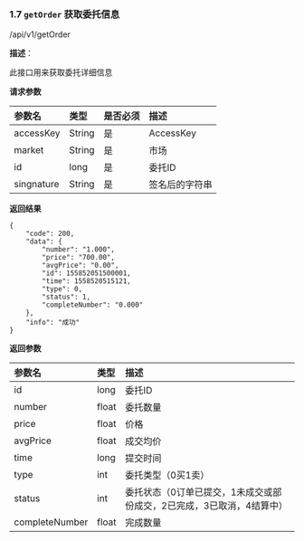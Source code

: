
### 1.7 `getOrder` 获取委托信息

/api/v1/getOrder

**描述**：

此接口用来获取委托详细信息

**请求参数**


| 参数名          | 类型     | 是否必须 | 描述   |
| :----------- | :----- | :--- | :--- |
| accessKey | String | 是    | AccessKey |
| market | String | 是    | 市场 |
| id | long | 是    | 委托ID |
| singnature | String | 是    | 签名后的字符串 |

**返回结果**

```
{
	"code": 200,
	"data": {
		"number": "1.000",
		"price": "700.00",
		"avgPrice": "0.00",
		"id": 155852051500001,
		"time": 1558520515121,
		"type": 0,
		"status": 1,
		"completeNumber": "0.000"
	},
	"info": "成功"
}
```

**返回参数**

| 参数名          | 类型   | 描述   |
| :----------- |  :--- | :--- |
| id | long     | 委托ID |
| number | float     | 委托数量 |
| price | float     | 价格 |
| avgPrice | float     | 成交均价 |
| time | long     | 提交时间 |
| type | int     | 委托类型（0买1卖） |
| status | int     | 委托状态（0订单已提交，1未成交或部份成交，2已完成，3已取消，4结算中） |
| completeNumber | float     | 完成数量 |

